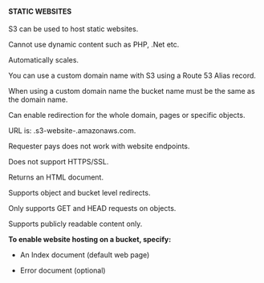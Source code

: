 #### STATIC WEBSITES


S3 can be used to host static websites.


Cannot use dynamic content such as PHP, .Net etc.


Automatically scales.


You can use a custom domain name with S3 using a Route 53 Alias record.


When using a custom domain name the bucket name must be the same as the domain name.


Can enable redirection for the whole domain, pages or specific objects.


URL is: <bucketname>.s3-website-.amazonaws.com.


Requester pays does not work with website endpoints.


Does not support HTTPS/SSL.


Returns an HTML document.


Supports object and bucket level redirects.


Only supports GET and HEAD requests on objects.


Supports publicly readable content only.


**To enable website hosting on a bucket, specify:**


- An Index document (default web page)

- Error document (optional)

